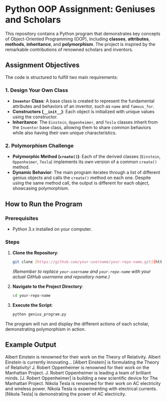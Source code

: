 # Python OOP Assignment: Geniuses and Scholars

This repository contains a Python program that demonstrates key concepts of Object-Oriented Programming (OOP), including **classes**, **attributes**, **methods**, **inheritance**, and **polymorphism**. The project is inspired by the remarkable contributions of renowned scholars and inventors.

## **Assignment Objectives**

The code is structured to fulfill two main requirements:

### **1. Design Your Own Class**

-   **`Inventor` Class**: A base class is created to represent the fundamental attributes and behaviors of an inventor, such as `name` and `famous_for`.
-   **Constructors (`__init__`)**: Each object is initialized with unique values using the constructor.
-   **Inheritance**: The `Einstein`, `Oppenheimer`, and `Tesla` classes inherit from the `Inventor` base class, allowing them to share common behaviors while also having their own unique characteristics.

### **2. Polymorphism Challenge**

-   **Polymorphic Method (`create()`)**: Each of the derived classes (`Einstein`, `Oppenheimer`, `Tesla`) implements its own version of a common `create()` method.
-   **Dynamic Behavior**: The main program iterates through a list of different genius objects and calls the `create()` method on each one. Despite using the same method call, the output is different for each object, showcasing polymorphism.

## **How to Run the Program**

### **Prerequisites**

-   Python 3.x installed on your computer.

### **Steps**

1.  **Clone the Repository**:
    ```bash
    git clone [https://github.com/your-username/your-repo-name.git](https://github.com/your-username/your-repo-name.git)
    ```
    *(Remember to replace `your-username` and `your-repo-name` with your actual GitHub username and repository name.)*

2.  **Navigate to the Project Directory**:
    ```bash
    cd your-repo-name
    ```

3.  **Execute the Script**:
    ```bash
    python genius_program.py
    ```

The program will run and display the different actions of each scholar, demonstrating polymorphism in action.

## **Example Output**
Albert Einstein is renowned for their work on the Theory of Relativity. Albert Einstein is currently innovating... [Albert Einstein] is formulating the Theory of Relativity!
J. Robert Oppenheimer is renowned for their work on the Manhattan Project. J. Robert Oppenheimer is leading a team of brilliant minds. [J. Robert Oppenheimer] is building a new scientific device for The Manhattan Project.
Nikola Tesla is renowned for their work on AC electricity and wireless power. Nikola Tesla is experimenting with electrical currents. [Nikola Tesla] is demonstrating the power of AC electricity.
